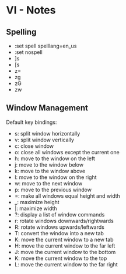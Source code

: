 # VI - Notes

## Spelling

 - :set spell spelllang=en_us
 - :set nospell
 - ]s
 - [s
 - z=
 - zg
 - zG
 - zw

## Window Management

Default key bindings:

 - <C-w>s: split window horizontally
 - <C-w>v: split window vertically
 - <C-w>c: close window
 - <C-w>o: close all windows except the current one
 - <C-w>h: move to the window on the left
 - <C-w>j: move to the window below
 - <C-w>k: move to the window above
 - <C-w>l: move to the window on the right
 - <C-w>w: move to the next window
 - <C-w>p: move to the previous window
 - <C-w>=: make all windows equal height and width
 - <C-w>_: maximize height
 - <C-w>|: maximize width
 - <C-w>?: display a list of window commands
 - <C-w>r: rotate windows downwards/rightwards
 - <C-w>R: rotate windows upwards/leftwards
 - <C-w>T: convert the window into a new tab
 - <C-w>K: move the current window to a new tab
 - <C-w>H: move the current window to the far left
 - <C-w>J: move the current window to the bottom
 - <C-w>K: move the current window to the top
 - <C-w>L: move the current window to the far right

